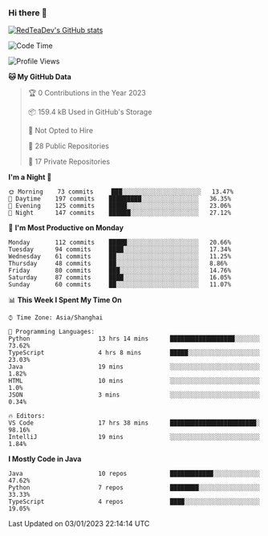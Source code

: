 ### Hi there 👋

<!--
**RedTeaDev/RedTeaDev** is a ✨ _special_ ✨ repository because its `README.md` (this file) appears on your GitHub profile.

Here are some ideas to get you started:

- 🔭 I’m currently working on ...
- 🌱 I’m currently learning ...
- 👯 I’m looking to collaborate on ...
- 🤔 I’m looking for help with ...
- 💬 Ask me about ...
- 📫 How to reach me: ...
- 😄 Pronouns: ...
- ⚡ Fun fact: ...
-->

<!--
[![wakatime](https://wakatime.com/badge/user/6b101ed0-04c0-4490-9283-eb61f2efff96.svg)](https://wakatime.com/@6b101ed0-04c0-4490-9283-eb61f2efff96)
!-->

[![RedTeaDev's GitHub stats](https://github-readme-stats.vercel.app/api?username=RedTeaDev)](https://github.com/anuraghazra/github-readme-stats)
<!--
[![willianrod's wakatime stats](https://github-readme-stats.vercel.app/api/wakatime?username=RedTeaDev)](https://github.com/anuraghazra/github-readme-stats)
!-->
<!--START_SECTION:waka-->
![Code Time](http://img.shields.io/badge/Code%20Time-1%2C084%20hrs%2054%20mins-blue)

![Profile Views](http://img.shields.io/badge/Profile%20Views-2-blue)

**🐱 My GitHub Data** 

> 🏆 0 Contributions in the Year 2023
 > 
> 📦 159.4 kB Used in GitHub's Storage 
 > 
> 🚫 Not Opted to Hire
 > 
> 📜 28 Public Repositories 
 > 
> 🔑 17 Private Repositories  
 > 
**I'm a Night 🦉** 

```text
🌞 Morning    73 commits     ███░░░░░░░░░░░░░░░░░░░░░░   13.47% 
🌆 Daytime    197 commits    █████████░░░░░░░░░░░░░░░░   36.35% 
🌃 Evening    125 commits    █████░░░░░░░░░░░░░░░░░░░░   23.06% 
🌙 Night      147 commits    ██████░░░░░░░░░░░░░░░░░░░   27.12%

```
📅 **I'm Most Productive on Monday** 

```text
Monday       112 commits    █████░░░░░░░░░░░░░░░░░░░░   20.66% 
Tuesday      94 commits     ████░░░░░░░░░░░░░░░░░░░░░   17.34% 
Wednesday    61 commits     ██░░░░░░░░░░░░░░░░░░░░░░░   11.25% 
Thursday     48 commits     ██░░░░░░░░░░░░░░░░░░░░░░░   8.86% 
Friday       80 commits     ███░░░░░░░░░░░░░░░░░░░░░░   14.76% 
Saturday     87 commits     ████░░░░░░░░░░░░░░░░░░░░░   16.05% 
Sunday       60 commits     ██░░░░░░░░░░░░░░░░░░░░░░░   11.07%

```


📊 **This Week I Spent My Time On** 

```text
⌚︎ Time Zone: Asia/Shanghai

💬 Programming Languages: 
Python                   13 hrs 14 mins      ██████████████████░░░░░░░   73.62% 
TypeScript               4 hrs 8 mins        █████░░░░░░░░░░░░░░░░░░░░   23.03% 
Java                     19 mins             ░░░░░░░░░░░░░░░░░░░░░░░░░   1.82% 
HTML                     10 mins             ░░░░░░░░░░░░░░░░░░░░░░░░░   1.0% 
JSON                     3 mins              ░░░░░░░░░░░░░░░░░░░░░░░░░   0.34%

🔥 Editors: 
VS Code                  17 hrs 38 mins      ████████████████████████░   98.16% 
IntelliJ                 19 mins             ░░░░░░░░░░░░░░░░░░░░░░░░░   1.84%

```

**I Mostly Code in Java** 

```text
Java                     10 repos            ████████████░░░░░░░░░░░░░   47.62% 
Python                   7 repos             ████████░░░░░░░░░░░░░░░░░   33.33% 
TypeScript               4 repos             ████░░░░░░░░░░░░░░░░░░░░░   19.05%

```



 Last Updated on 03/01/2023 22:14:14 UTC
<!--END_SECTION:waka-->



